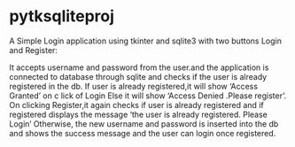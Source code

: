 # pytksqliteproj
A Simple Login application using tkinter and sqlite3 with two buttons Login and Register:

It accepts username and password from the user.and the application is connected to database through sqlite and checks if the user is already registered in the db. If user is already registered,it will show ‘Access Granted’ on c lick of Login
Else it will show ‘Access Denied .Please register’.
On clicking Register,it again checks if user is already registered and if registered displays the message ‘the user is already registered. Please Login’
Otherwise, the new username and password is inserted into the db and shows the success message and the user can login once registered.
